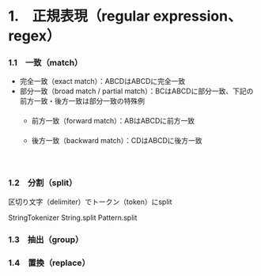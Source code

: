 # 1.　正規表現（regular expression、regex）
<h3>1.1　一致（match）</h3>
<ul>
  <li>完全一致（exact match）：ABCDはABCDに完全一致</li>
  <li>部分一致（broad match / partial match）：BCはABCDに部分一致、下記の前方一致・後方一致は部分一致の特殊例
　  <ul>
　    <li>前方一致（forward match）：ABはABCDに前方一致</li>
　    <li>後方一致（backward match）：CDはABCDに後方一致</li>
　  </ul>
　</li>
</ul>
<h3>1.2　分割（split）</h3>
区切り文字（delimiter）でトークン（token）にsplit

StringTokenizer
String.split
Pattern.split
<h3>1.3　抽出（group）</h3>
<h3>1.4　置換（replace）</h3>
